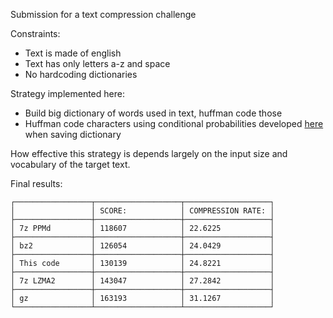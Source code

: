 Submission for a text compression challenge

Constraints:
- Text is made of english
- Text has only letters a-z and space
- No hardcoding dictionaries

Strategy implemented here:
- Build big dictionary of words used in text, huffman code those
- Huffman code characters using conditional probabilities developed [here][1] when saving dictionary

How effective this strategy is depends largely on the input size and vocabulary of the target text.

Final results:

```
┌─────────────────┬───────────────────┬───────────────────┐
│                 │ SCORE:            │ COMPRESSION RATE: │
├─────────────────┼───────────────────┼───────────────────┤
│ 7z PPMd         │ 118607            │ 22.6225           │
├─────────────────┼───────────────────┼───────────────────┤
│ bz2             │ 126054            │ 24.0429           │
├─────────────────┼───────────────────┼───────────────────┤
│ This code       │ 130139            │ 24.8221           │
├─────────────────┼───────────────────┼───────────────────┤
│ 7z LZMA2        │ 143047            │ 27.2842           │
├─────────────────┼───────────────────┼───────────────────┤
│ gz              │ 163193            │ 31.1267           │
└─────────────────┴───────────────────┴───────────────────┘
```

[1]: https://github.com/jeremy-rifkin/Markov-Huffman-Coding
